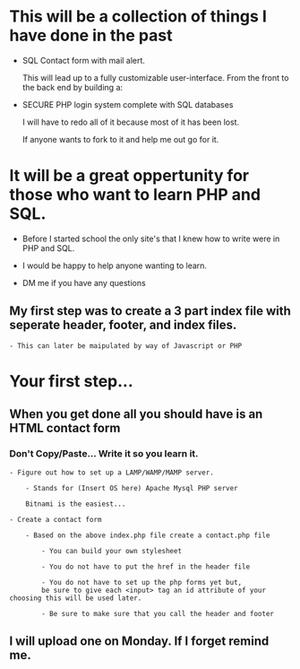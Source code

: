 # This will be a collection of things I have done in the past

- SQL Contact form with mail alert. 

    This will lead up to a fully customizable user-interface. 
    From the front to the back end by building a:

- SECURE PHP login system complete with SQL databases

    I will have to redo all of it because most of it has been lost.

    If anyone wants to fork to it and help me out go for it.

# It will be a great oppertunity for those who want to learn PHP and SQL.

- Before I started school the only site's that I knew how to write were in PHP and SQL.

- I would be happy to help anyone wanting to learn.

- DM me if you have any questions

## My first step was to create a 3 part index file with seperate header, footer, and index files.

    - This can later be maipulated by way of Javascript or PHP

# Your first step...

## When you get done all you should have is an HTML contact form

###  Don't Copy/Paste... Write it so you learn it.

    - Figure out how to set up a LAMP/WAMP/MAMP server.

        - Stands for (Insert OS here) Apache Mysql PHP server
    
        Bitnami is the easiest...

    - Create a contact form 

        - Based on the above index.php file create a contact.php file

            - You can build your own stylesheet

            - You do not have to put the href in the header file

            - You do not have to set up the php forms yet but, 
            be sure to give each <input> tag an id attribute of your choosing this will be used later.

            - Be sure to make sure that you call the header and footer

## I will upload one on Monday. If I forget remind me.

